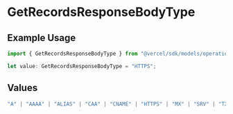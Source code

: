 # GetRecordsResponseBodyType

## Example Usage

```typescript
import { GetRecordsResponseBodyType } from "@vercel/sdk/models/operations/getrecords.js";

let value: GetRecordsResponseBodyType = "HTTPS";
```

## Values

```typescript
"A" | "AAAA" | "ALIAS" | "CAA" | "CNAME" | "HTTPS" | "MX" | "SRV" | "TXT" | "NS"
```